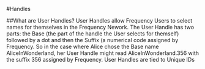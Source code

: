 #Handles

##What are User Handles?
User Handles allow Frequency Users to select names for themselves in the Frequency Nework.  The User Handle has two parts: the Base (the part of the handle the User selects for themself) followed by a dot and then the Suffix (a numerical code assigned by Frequency.  So in the case where Alice chose the Base name AliceInWonderland, her User Handle might read AliceInWonderland.356 with the suffix 356 assigned by Frequency.  User Handles are tied to Unique IDs
